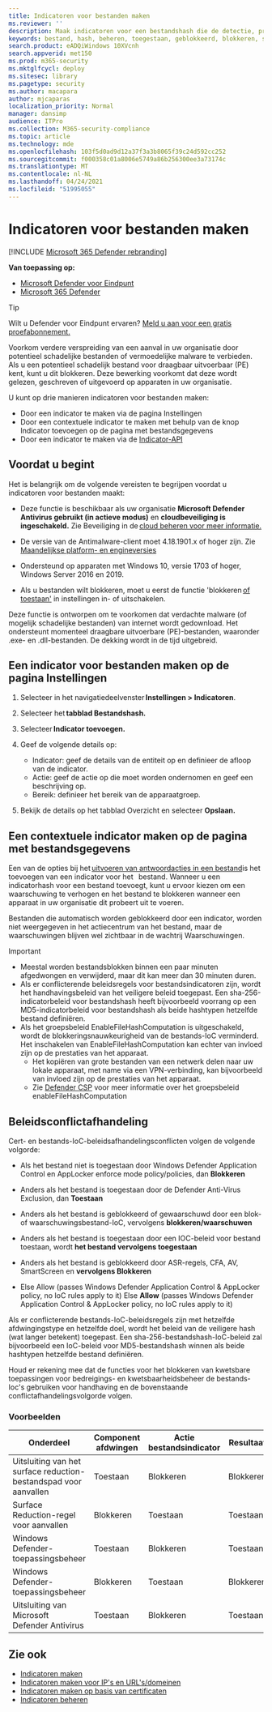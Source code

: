 ```yaml
---
title: Indicatoren voor bestanden maken
ms.reviewer: ''
description: Maak indicatoren voor een bestandshash die de detectie, preventie en uitsluiting van entiteiten definieert.
keywords: bestand, hash, beheren, toegestaan, geblokkeerd, blokkeren, schoon, schadelijk, bestandshash, ip-adres, url's, domein
search.product: eADQiWindows 10XVcnh
search.appverid: met150
ms.prod: m365-security
ms.mktglfcycl: deploy
ms.sitesec: library
ms.pagetype: security
ms.author: macapara
author: mjcaparas
localization_priority: Normal
manager: dansimp
audience: ITPro
ms.collection: M365-security-compliance
ms.topic: article
ms.technology: mde
ms.openlocfilehash: 103f5d0ad9d12a37f3a3b8065f39c24d592cc252
ms.sourcegitcommit: f000358c01a8006e5749a86b256300ee3a73174c
ms.translationtype: MT
ms.contentlocale: nl-NL
ms.lasthandoff: 04/24/2021
ms.locfileid: "51995055"
---
```

# <a name="create-indicators-for-files"></a>Indicatoren voor bestanden maken

[!INCLUDE [Microsoft 365 Defender rebranding](../../includes/microsoft-defender.md)]

**Van toepassing op:**
- [Microsoft Defender voor Eindpunt](https://go.microsoft.com/fwlink/p/?linkid=2154037)
- [Microsoft 365 Defender](https://go.microsoft.com/fwlink/?linkid=2118804)

> [!TIP]
> Wilt u Defender voor Eindpunt ervaren? [Meld u aan voor een gratis proefabonnement.](https://www.microsoft.com/en-us/WindowsForBusiness/windows-atp?ocid=docs-wdatp-automationexclusionlist-abovefoldlink)

Voorkom verdere verspreiding van een aanval in uw organisatie door potentieel schadelijke bestanden of vermoedelijke malware te verbieden. Als u een potentieel schadelijk bestand voor draagbaar uitvoerbaar (PE) kent, kunt u dit blokkeren. Deze bewerking voorkomt dat deze wordt gelezen, geschreven of uitgevoerd op apparaten in uw organisatie.

U kunt op drie manieren indicatoren voor bestanden maken:

- Door een indicator te maken via de pagina Instellingen
- Door een contextuele indicator te maken met behulp van de knop Indicator toevoegen op de pagina met bestandsgegevens
- Door een indicator te maken via de [Indicator-API](ti-indicator.md)

## <a name="before-you-begin"></a>Voordat u begint

Het is belangrijk om de volgende vereisten te begrijpen voordat u indicatoren voor bestanden maakt:

- Deze functie is beschikbaar als uw organisatie **Microsoft Defender Antivirus gebruikt (in actieve modus)** en **cloudbeveiliging is ingeschakeld.** Zie Beveiliging in de [cloud beheren voor meer informatie.](/windows/security/threat-protection/microsoft-defender-antivirus/deploy-manage-report-microsoft-defender-antivirus)

- De versie van de Antimalware-client moet 4.18.1901.x of hoger zijn. Zie [Maandelijkse platform- en engineversies](manage-updates-baselines-microsoft-defender-antivirus.md#monthly-platform-and-engine-versions)

- Ondersteund op apparaten met Windows 10, versie 1703 of hoger, Windows Server 2016 en 2019.

- Als u bestanden wilt blokkeren, moet u eerst de functie 'blokkeren [of toestaan'](advanced-features.md) in instellingen in- of uitschakelen.

Deze functie is ontworpen om te voorkomen dat verdachte malware (of mogelijk schadelijke bestanden) van internet wordt gedownload. Het ondersteunt momenteel draagbare uitvoerbare (PE)-bestanden, waaronder .exe- en .dll-bestanden. De dekking wordt in de tijd uitgebreid.

## <a name="create-an-indicator-for-files-from-the-settings-page"></a>Een indicator voor bestanden maken op de pagina Instellingen

1. Selecteer in het navigatiedeelvenster **Instellingen > Indicatoren**.

2. Selecteer het **tabblad Bestandshash.**  

3. Selecteer **Indicator toevoegen.**

4. Geef de volgende details op:
    - Indicator: geef de details van de entiteit op en definieer de afloop van de indicator.
    - Actie: geef de actie op die moet worden ondernomen en geef een beschrijving op.
    - Bereik: definieer het bereik van de apparaatgroep.

5. Bekijk de details op het tabblad Overzicht en selecteer **Opslaan.**

## <a name="create-a-contextual-indicator-from-the-file-details-page"></a>Een contextuele indicator maken op de pagina met bestandsgegevens

Een van de opties bij het [uitvoeren van antwoordacties in een bestand](respond-file-alerts.md)is het toevoegen van een indicator voor het   bestand. Wanneer u een indicatorhash voor een bestand toevoegt, kunt u ervoor kiezen om een waarschuwing te verhogen en het bestand te blokkeren wanneer een apparaat in uw organisatie dit probeert uit te voeren.

Bestanden die automatisch worden geblokkeerd door een indicator, worden niet weergegeven in het actiecentrum van het bestand, maar de waarschuwingen blijven wel zichtbaar in de wachtrij Waarschuwingen.

>[!IMPORTANT]
>- Meestal worden bestandsblokken binnen een paar minuten afgedwongen en verwijderd, maar dit kan meer dan 30 minuten duren.
>- Als er conflicterende beleidsregels voor bestandsindicatoren zijn, wordt het handhavingsbeleid van het veiligere beleid toegepast. Een sha-256-indicatorbeleid voor bestandshash heeft bijvoorbeeld voorrang op een MD5-indicatorbeleid voor bestandshash als beide hashtypen hetzelfde bestand definiëren.
>- Als het groepsbeleid EnableFileHashComputation is uitgeschakeld, wordt de blokkeringsnauwkeurigheid van de bestands-IoC verminderd. Het inschakelen van EnableFileHashComputation kan echter van invloed zijn op de prestaties van het apparaat.
>    - Het kopiëren van grote bestanden van een netwerk delen naar uw lokale apparaat, met name via een VPN-verbinding, kan bijvoorbeeld van invloed zijn op de prestaties van het apparaat.
>    - Zie [Defender CSP](/windows/client-management/mdm/defender-csp) voor meer informatie over het groepsbeleid enableFileHashComputation

## <a name="policy-conflict-handling"></a>Beleidsconflictafhandeling  

Cert- en bestands-IoC-beleidsafhandelingsconflicten volgen de volgende volgorde:

- Als het bestand niet is toegestaan door Windows Defender Application Control en AppLocker enforce mode policy/policies, dan **Blokkeren**

- Anders als het bestand is toegestaan door de Defender Anti-Virus Exclusion, dan **Toestaan**

- Anders als het bestand is geblokkeerd of gewaarschuwd door een blok- of waarschuwingsbestand-IoC, vervolgens **blokkeren/waarschuwen**

- Anders als het bestand is toegestaan door een IOC-beleid voor bestand toestaan, wordt **het bestand vervolgens toegestaan**

- Anders als het bestand is geblokkeerd door ASR-regels, CFA, AV, SmartScreen en **vervolgens Blokkeren**  

- Else Allow (passes Windows Defender Application Control & AppLocker policy, no IoC rules apply to it) Else **Allow** (passes Windows Defender Application Control & AppLocker policy, no IoC rules apply to it)

Als er conflicterende bestands-IoC-beleidsregels zijn met hetzelfde afdwingingstype en hetzelfde doel, wordt het beleid van de veiligere hash (wat langer betekent) toegepast. Een sha-256-bestandshash-IoC-beleid zal bijvoorbeeld een IoC-beleid voor MD5-bestandshash winnen als beide hashtypen hetzelfde bestand definiëren.

Houd er rekening mee dat de functies voor het blokkeren van kwetsbare toepassingen voor bedreigings- en kwetsbaarheidsbeheer de bestands-Ioc's gebruiken voor handhaving en de bovenstaande conflictafhandelingsvolgorde volgen.

### <a name="examples"></a>Voorbeelden

|Onderdeel |Component afdwingen |Actie bestandsindicator |Resultaat
|--|--|--|--|
|Uitsluiting van het surface reduction-bestandspad voor aanvallen |Toestaan |Blokkeren |Blokkeren
|Surface Reduction-regel voor aanvallen |Blokkeren |Toestaan |Toestaan
|Windows Defender-toepassingsbeheer |Toestaan |Blokkeren |Toestaan |
|Windows Defender-toepassingsbeheer |Blokkeren |Toestaan |Blokkeren
|Uitsluiting van Microsoft Defender Antivirus |Toestaan |Blokkeren |Toestaan

## <a name="see-also"></a>Zie ook

- [Indicatoren maken](manage-indicators.md)
- [Indicatoren maken voor IP's en URL's/domeinen](indicator-ip-domain.md)
- [Indicatoren maken op basis van certificaten](indicator-certificates.md)
- [Indicatoren beheren](indicator-manage.md)
